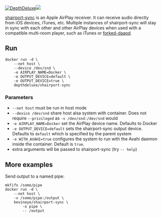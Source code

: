 [![DepthDeluxe](https://circleci.com/gh/DepthDeluxe/docker-shairport-sync.svg?style=svg)](https://app.circleci.com/pipelines/github/DepthDeluxe/docker-shairport-sync)[![](https://images.microbadger.com/badges/image/depthdeluxe/shairport-sync:master.svg)](https://microbadger.com/images/depthdeluxe/shairport-sync:master "Get your own image badge on microbadger.com")

[shairport-sync](https://github.com/mikebrady/shairport-sync) is an Apple AirPlay receiver. It can receive audio directly from iOS devices, iTunes, etc. Multiple instances of shairport-sync will stay in sync with each other and other AirPlay devices when used with a compatible multi-room player, such as iTunes or [forked-daapd](https://github.com/jasonmc/forked-daapd).

## Run

    docker run -d \
        --net host \
        --device /dev/snd \
        -e AIRPLAY_NAME=Docker \
        -e OUTPUT_DEVICE=default \
        -e OUTPUT_DEVICE=true \
        depthdeluxe/shairport-sync

### Parameters

* `--net host` must be run in host mode
* `--device /dev/snd` share host alsa system with container. Does not require `--privileged` as `-v /dev/snd:/dev/snd` would
* `-e AIRPLAY_NAME=Docker` set the AirPlay device name. Defaults to Docker
* `-e OUTPUT_DEVICE=default` sets the shairport-sync output device.  Defaults to `default` which is specified by the parent system
* `-e WITH_AVAHI=true` configures the system to run with the Avahi daemon inside the container.  Default is `true`.
* extra arguments will be passed to shairport-sync (try `-- help`)

## More examples

Send output to a named pipe:

    mkfifo /some/pipe
    docker run -d \
        --net host \
        -v /some/pipe:/output \
        kevineye/shairport-sync \
            -o pipe \
            -- /output
